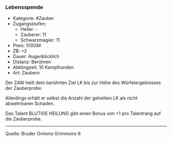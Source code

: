 ### Lebensspende

- Kategorie: #Zauber
- Zugangsstufen:
  - Heiler: -
  - Zauberer: 11
  - Schwarzmagier: 11
- Preis: 510GM
- ZB: +2
- Dauer: Augenblicklich
- Distanz: Berühren
- Abklingzeit: 10 Kampfrunden
- Art: Zaubern

Der ZAW heilt dem berührten Ziel LK bis zur Höhe des Würfelergebnisses der Zauberprobe.

Allerdings erhält er selbst die Anzahl der geheilten LK als nicht abwehrbaren Schaden.

Das Talent BLUTIGE HEILUNG gibt einen Bonus von +1 pro Talentrang auf die Zauberprobe.

---

Quelle: Bruder Grimms Grimmoire 6
